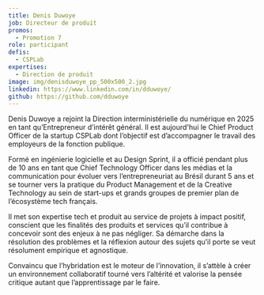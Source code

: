 ```yaml
---
title: Denis Duwoye
job: Directeur de produit
promos:
  - Promotion 7
role: participant
defis:
  - CSPLab
expertises:
  - Direction de produit
image: img/denisduwoye_pp_500x500_2.jpg
linkedin: https://www.linkedin.com/in/dduwoye/
github: https://github.com/dduwoye
---
```

Denis Duwoye a rejoint la Direction interministérielle du numérique en 2025 en tant qu’Entrepreneur d’intérêt général. Il est aujourd'hui le Chief Product Officer de la startup CSPLab dont l’objectif est d’accompagner le travail des employeurs de la fonction publique.

Formé en ingénierie logicielle et au Design Sprint, il a officié pendant plus de 10 ans en tant que Chief Technology Officer dans les médias et la communication pour évoluer vers l’entrepreneuriat au Brésil durant 5 ans et se tourner vers la pratique du Product Management et de la Creative Technology au sein de start-ups et grands groupes de premier plan de l’écosystème tech français.

Il met son expertise tech et produit au service de projets à impact positif, conscient que les finalités des produits et services qu’il contribue à concevoir sont des enjeux à ne pas négliger. Sa démarche dans la résolution des problèmes et la réflexion autour des sujets qu’il porte se veut résolument empirique et agnostique.

Convaincu que l’hybridation est le moteur de l’innovation, il s’attèle à créer un environnement collaboratif tourné vers l’altérité et valorise la pensée critique autant que l’apprentissage par le faire.
